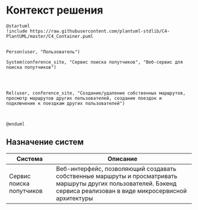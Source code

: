 # Контекст решения
<!-- Окружение системы (роли, участники, внешние системы) и связи системы с ним. Диаграмма контекста C4 и текстовое описание. 
-->
```plantuml
@startuml
!include https://raw.githubusercontent.com/plantuml-stdlib/C4-PlantUML/master/C4_Container.puml


Person(user, "Пользователь")

System(conference_site, "Сервис поиска попутчиков", "Веб-сервис для поиска попутчиков")




Rel(user, conference_site, "Создание/удаление собственных маршрутов, просмотр маршрутов других пользователей, создание поездок и подключение к поездкам других пользователей")



@enduml
```
## Назначение систем
|Система| Описание|
|-------|---------|
| Сервис поиска попутчиков | Веб-интерфейс, позволяющий создавать собственные маршруты и просматривать маршруты других пользователей. Бэкенд сервиса реализован в виде микросервисной архитектуры |

